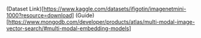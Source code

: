 (Dataset Link)[https://www.kaggle.com/datasets/ifigotin/imagenetmini-1000?resource=download]
(Guide)[https://www.mongodb.com/developer/products/atlas/multi-modal-image-vector-search/#multi-modal-embedding-models]
